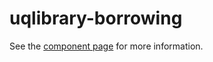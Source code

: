 uqlibrary-borrowing
================

See the [component page](http://uqlibrary.github.io/uqlibrary-borrowing) for more information.